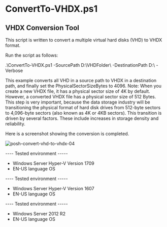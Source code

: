 # ConvertTo-VHDX.ps1
## VHDX Conversion Tool

This script is written to convert a multiple virtual hard disks (VHD) to VHDX format.

Run the script as follows:

.\ConvertTo-VHDX.ps1 -SourcePath D:\VHDFolder\ -DestinationPath D:\ -Verbose

This example converts all VHD in a source path to VHDX in a destination path, and finally set the PhysicalSectorSizeBytes to 4096.
Note: When you create a new VHDX file, it has a physical sector size of 4K by default. However, a converted VHDX file has a physical sector size of 512 Bytes. This step is very important, because the data storage industry will be transitioning the physical format of hard disk drives from 512-byte sectors to 4,096-byte sectors (also known as 4K or 4KB sectors). This transition is driven by several factors. These include increases in storage density and reliability.

Here is a screenshot showing the conversion is completed.

![posh-convert-vhd-to-vhdx-04](https://user-images.githubusercontent.com/13448198/36154255-431d3300-10ea-11e8-9fb2-c42613265d85.png)

---- Tested environment -----
- Windows Server Hyper-V Version 1709
- EN-US language OS

---- Tested environment -----
- Windows Server Hyper-V Version 1607 
- EN-US language OS

---- Tested environment -----
- Windows Server 2012 R2
- EN-US language OS